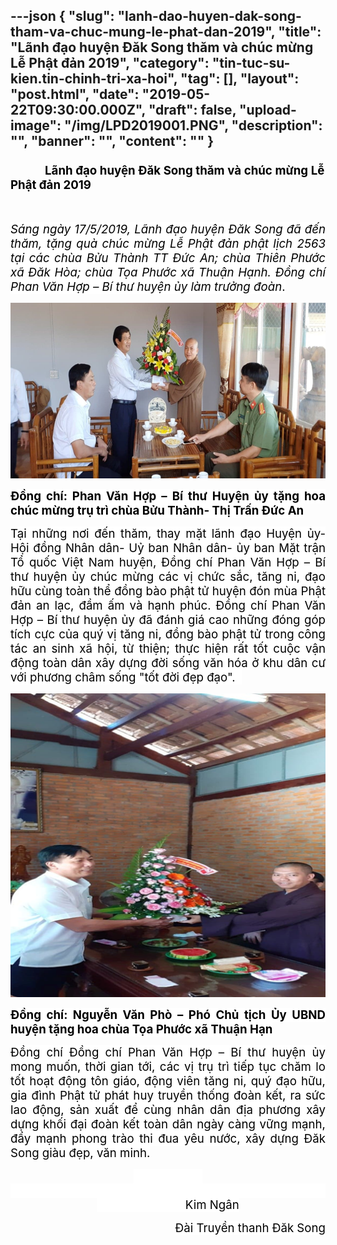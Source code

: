 ---json
{
    "slug": "lanh-dao-huyen-dak-song-tham-va-chuc-mung-le-phat-dan-2019",
    "title": "Lãnh đạo huyện Đăk Song thăm và chúc mừng Lễ Phật đản 2019",
    "category": "tin-tuc-su-kien.tin-chinh-tri-xa-hoi",
    "tag": [],
    "layout": "post.html",
    "date": "2019-05-22T09:30:00.000Z",
    "draft": false,
    "upload-image": "/img/LPD2019001.PNG",
    "description": "",
    "banner": "",
    "__content__": ""
}
---
<h3 style="margin-left:0cm; margin-right:1.2pt; text-align:justify"><span style="font-size:14.0pt"><span style="color:black">&nbsp;&nbsp;&nbsp;&nbsp;&nbsp;&nbsp;&nbsp;&nbsp;&nbsp;&nbsp;&nbsp; L&atilde;nh đạo huyện Đăk Song thăm v&agrave; ch&uacute;c mừng Lễ Phật đản 2019</span></span></h3>

<p style="text-align:justify">&nbsp;</p>

<p style="text-align:justify"><em><span style="font-size:14.0pt"><span style="background-color:white"><span style="color:black">S&aacute;ng ng&agrave;y 17/5/2019, L&atilde;nh đạo huyện Đăk Song đ&atilde; đến thăm, tặng qu&agrave; ch&uacute;c mừng Lễ Phật đản phật lịch 2563 tại c&aacute;c ch&ugrave;a Bửu Th&agrave;nh TT Đức An; ch&ugrave;a Thi&ecirc;n Phước x&atilde; Đăk H&ograve;a; ch&ugrave;a Tọa Phước x&atilde; Thuận Hạnh. Đồng ch&iacute; Phan Văn Hợp &ndash; B&iacute; thư huyện ủy l&agrave;m trưởng đo&agrave;n</span></span></span></em><span style="font-size:14.0pt"><span style="background-color:white"><span style="color:black">.</span></span></span></p>

<p style="text-align:justify"><img alt="" src="/img/LPD2019.PNG" /></p>

<p style="text-align:justify"><strong><span style="font-size:14.0pt"><span style="background-color:white"><span style="color:black">Đồng ch&iacute;: Phan Văn Hợp &ndash; B&iacute; thư Huyện ủy tặng hoa ch&uacute;c mừng trụ tr&igrave; ch&ugrave;a Bửu Th&agrave;nh- Thị Trấn Đức An</span></span></span></strong></p>

<p style="text-align:justify"><span style="font-size:14.0pt"><span style="background-color:white"><span style="color:black">Tại những nơi đến thăm, thay mặt l&atilde;nh đạo Huyện ủy- Hội đồng Nh&acirc;n d&acirc;n- Uỷ ban Nh&acirc;n d&acirc;n- ủy ban Mặt trận Tổ quốc Việt Nam huyện, Đồng ch&iacute; Phan Văn Hợp &ndash; B&iacute; thư huyện ủy ch&uacute;c mừng c&aacute;c vị chức sắc, tăng ni, đạo hữu c&ugrave;ng to&agrave;n thể đồng b&agrave;o phật tử huyện đ&oacute;n m&ugrave;a Phật đản an lạc, đầm ấm v&agrave; hạnh ph&uacute;c. Đồng ch&iacute; Phan Văn Hợp &ndash; B&iacute; thư huyện ủy đ&atilde; đ&aacute;nh gi&aacute; cao những đ&oacute;ng g&oacute;p t&iacute;ch cực của qu&yacute; vị tăng ni, đồng b&agrave;o phật tử trong c&ocirc;ng t&aacute;c an sinh x&atilde; hội, từ thiện; thực hiện rất tốt cuộc vận động to&agrave;n d&acirc;n x&acirc;y dựng đời sống văn h&oacute;a ở khu d&acirc;n cư với phương ch&acirc;m sống &quot;tốt đời đẹp đạo&quot;. &nbsp;</span></span></span></p>

<p style="text-align:justify"><img alt="" src="/img/LPD2019001.PNG" /></p>

<p style="text-align:justify"><strong><span style="font-size:14.0pt"><span style="background-color:white"><span style="color:black">Đồng ch&iacute;: Nguyễn Văn Ph&ograve; &ndash; Ph&oacute; Chủ tịch Ủy UBND huyện tặng hoa ch&ugrave;a Tọa Phước x&atilde; Thuận Hạn</span></span></span></strong></p>

<p style="text-align:justify"><span style="font-size:14.0pt"><span style="background-color:white"><span style="color:black">Đồng ch&iacute; Đồng ch&iacute; Phan Văn Hợp &ndash; B&iacute; thư huyện ủy mong muốn, thời gian tới, c&aacute;c vị trụ tr&igrave; tiếp tục chăm lo tốt hoạt động t&ocirc;n gi&aacute;o, động vi&ecirc;n tăng ni, qu&yacute; đạo hữu, gia đ&igrave;nh Phật tử ph&aacute;t huy truyền thống đo&agrave;n kết, ra sức lao động, sản xuất để c&ugrave;ng nh&acirc;n d&acirc;n địa phương x&acirc;y dựng khối đại đo&agrave;n kết to&agrave;n d&acirc;n ng&agrave;y c&agrave;ng vững mạnh, đẩy mạnh phong tr&agrave;o thi đua y&ecirc;u nước, x&acirc;y dựng Đăk Song gi&agrave;u đẹp, văn minh.</span></span></span></p>

<p style="text-align:center"><span style="font-size:14.0pt"><span style="background-color:white"><span style="color:black">&nbsp;&nbsp;&nbsp;&nbsp;&nbsp;&nbsp;&nbsp;&nbsp;&nbsp;&nbsp;&nbsp;&nbsp;&nbsp;&nbsp;&nbsp;&nbsp;&nbsp;&nbsp;&nbsp;&nbsp;&nbsp; &nbsp;&nbsp;&nbsp;&nbsp;&nbsp;&nbsp;&nbsp;&nbsp;&nbsp;&nbsp;&nbsp;&nbsp;&nbsp;&nbsp;&nbsp;&nbsp;&nbsp;&nbsp;&nbsp;&nbsp;&nbsp;&nbsp;&nbsp;&nbsp;&nbsp;&nbsp;&nbsp;&nbsp;&nbsp;&nbsp;&nbsp;&nbsp;&nbsp;&nbsp;&nbsp;&nbsp;&nbsp;&nbsp;&nbsp;&nbsp;&nbsp;&nbsp;&nbsp;&nbsp;&nbsp;&nbsp;&nbsp;&nbsp;&nbsp;&nbsp;&nbsp;&nbsp;&nbsp;&nbsp;&nbsp;&nbsp;&nbsp;&nbsp;&nbsp;&nbsp;&nbsp;&nbsp;&nbsp;&nbsp;&nbsp;&nbsp;&nbsp;&nbsp;&nbsp;&nbsp;&nbsp;&nbsp;&nbsp;&nbsp;&nbsp;&nbsp;&nbsp;&nbsp;&nbsp;&nbsp;&nbsp;&nbsp;&nbsp;&nbsp;&nbsp;&nbsp;&nbsp;&nbsp;&nbsp;&nbsp;&nbsp;&nbsp;&nbsp;&nbsp;&nbsp;&nbsp;&nbsp;&nbsp;&nbsp;&nbsp;&nbsp;&nbsp;&nbsp;&nbsp;&nbsp;&nbsp;&nbsp;&nbsp;&nbsp;&nbsp;&nbsp;&nbsp;&nbsp;&nbsp;&nbsp;&nbsp;&nbsp;&nbsp;&nbsp;&nbsp;&nbsp;&nbsp;&nbsp;Kim Ng&acirc;n</span></span></span></p>

<p style="text-align:right"><span style="font-size:14.0pt"><span style="background-color:white"><span style="color:black">Đ&agrave;i Truyền thanh Đăk Song</span></span></span></p>
